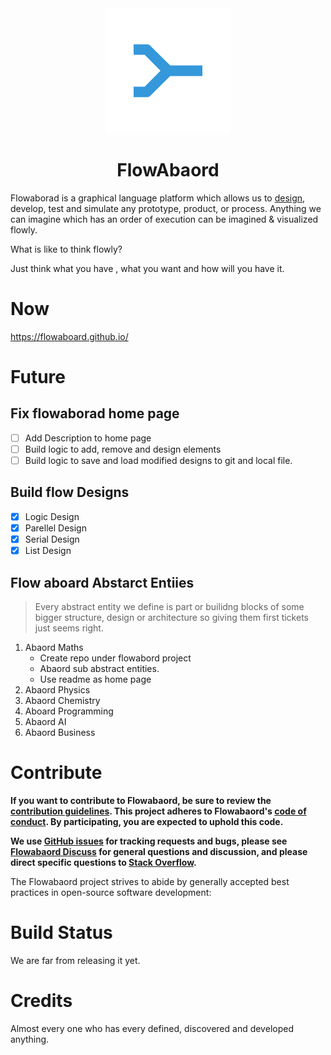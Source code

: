 

  <div align="center">
    <img src="front-end/assets/icon200.png">
    <h1>FlowAbaord</h1>
  </div>

  Flowaborad is a graphical language platform which allows us to <a href="https://en.wikipedia.org/wiki/Design">design</a>, develop, test and simulate any prototype, product, or process. Anything we can imagine which has an order of execution can be imagined & visualized flowly.

  What is like to think flowly? 
  
  Just think what you have , what you want and how will you have it. 
  


 

  
# Now

  https://flowaboard.github.io/
  
# Future

## Fix flowaborad home page 
  - [ ] Add Description to home page
  - [ ] Build logic to add, remove and design elements
  - [ ] Build logic to save and load modified designs to git and local file.

## Build flow Designs
  - [x] Logic Design
  - [x] Parellel Design
  - [x] Serial Design
  - [x] List Design

## Flow aboard Abstarct Entiies
  > Every abstract entity we define is part or builidng blocks of some bigger structure, design or architecture so giving them first tickets just seems right.
  1.  Abaord Maths
      - Create repo under flowabord project
      - Abaord sub abstract entities.
      - Use readme as home page
  2.  Abaord Physics
  3.  Abaord Chemistry
  4.  Aboard Programming
  5.  Abaord AI
  6.  Abaord Business


  

# Contribute

**If you want to contribute to Flowabaord, be sure to review the
[contribution guidelines](CONTRIBUTING.md). This project adheres to Flowabaord's
[code of conduct](CODE_OF_CONDUCT.md). By participating, you are expected to
uphold this code.**

**We use [GitHub issues](https://github.com/Flowabaord/flowabaord/issues) for
tracking requests and bugs, please see
[Flowabaord Discuss](https://groups.google.com/g/flowabaord)
for general questions and discussion, and please direct specific questions to
[Stack Overflow](https://stackoverflow.com/questions/tagged/Flowabaord).**

The Flowabaord project strives to abide by generally accepted best practices in
open-source software development:

# Build Status

  We are far from releasing it yet.

# Credits
  
  Almost every one who has every defined, discovered and developed anything.
  

